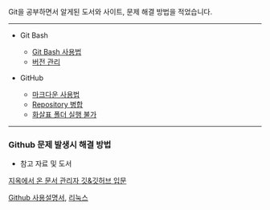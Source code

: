 Git을 공부하면서 알게된 도서와 사이트, 문제 해결 방법을 적었습니다.

---
* Git Bash
    * [Git Bash 사용법](https://github.com/YouAndMeToo3323/TIL/blob/main/Git/Git%20Bash/Git_Bash_%EC%82%AC%EC%9A%A9%EB%B2%95.md)
    * [버전 관리](https://github.com/YouAndMeToo3323/TIL/blob/main/Git/Git%20Bash/%EB%B2%84%EC%A0%84_%EA%B4%80%EB%A6%AC.md)

* GitHub
    *  [마크다운 사용법](https://github.com/YouAndMeToo3323/TIL/blob/main/Git/GitHub/%EB%A7%88%ED%81%AC%EB%8B%A4%EC%9A%B4_%EC%82%AC%EC%9A%A9%EB%B2%95.md)
    *  [Repository 병합](https://github.com/YouAndMeToo3323/TIL/blob/main/Git/GitHub/Repository_%EB%B3%91%ED%95%A9.md)
    *  [화살표 폴더 실행 불가](https://github.com/YouAndMeToo3323/TIL/blob/main/Git/GitHub/%ED%99%94%EC%82%B4%ED%91%9C_%ED%8F%B4%EB%8D%94_%EC%8B%A4%ED%96%89_%EB%B6%88%EA%B0%80.md)











---
### Github 문제 발생시 해결 방법







* 참고 자료 및 도서

[지옥에서 온 문서 관리자 깃&깃허브 입문](https://www.google.co.kr/books/edition/Do_it_%EC%A7%80%EC%98%A5%EC%97%90%EC%84%9C_%EC%98%A8_%EB%AC%B8%EC%84%9C_%EA%B4%80%EB%A6%AC%EC%9E%90/W6HFDwAAQBAJ?hl=ko&gbpv=0)

[Github 사용설명서](https://docs.github.com/ko/get-started), [리눅스](https://veneas.tistory.com/category/OS/Linux)


